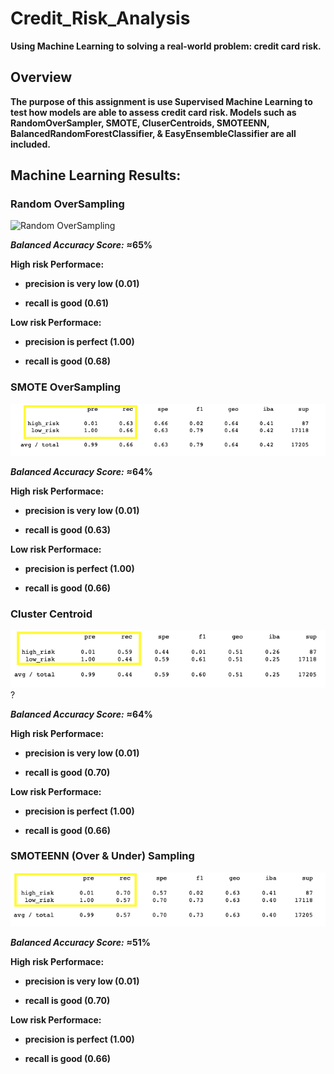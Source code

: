# Credit_Risk_Analysis

**Using Machine Learning to solving a real-world problem: credit card risk.**

## **Overview**

**The purpose of this assignment is use Supervised Machine Learning to test how models are able to assess credit card risk. Models such as RandomOverSampler, SMOTE,
CluserCentroids, SMOTEENN, BalancedRandomForestClassifier, & EasyEnsembleClassifier are all included.**

## **Machine Learning Results:**

### **Random OverSampling**

![Random OverSampling](https://user-images.githubusercontent.com/91576834/155634005-c440ecf3-08a5-439e-aa42-f6514077c617.png)

***Balanced Accuracy Score:*** **≈65%**

**High risk Performace:**
- **precision is very low (0.01)**

- **recall is good (0.61)**

**Low risk Performace:**
- **precision is perfect (1.00)**

- **recall is good (0.68)**



### **SMOTE OverSampling**

<img src="img/SMOTE Oversampling .png">

***Balanced Accuracy Score:*** **≈64%**

**High risk Performace:**
- **precision is very low (0.01)**

- **recall is good (0.63)**

**Low risk Performace:**
- **precision is perfect (1.00)**

- **recall is good (0.66)**


### **Cluster Centroid**

<img src="img/ClusterCentroids .png">?

***Balanced Accuracy Score:*** **≈64%**

**High risk Performace:**
- **precision is very low (0.01)**

- **recall is good (0.70)**

**Low risk Performace:**
- **precision is perfect (1.00)**

- **recall is good (0.66)**


### **SMOTEENN (Over & Under) Sampling**

<img src="img/ SMOTEENN .png">

***Balanced Accuracy Score:*** **≈51%**

**High risk Performace:**
- **precision is very low (0.01)**

- **recall is good (0.70)**

**Low risk Performace:**
- **precision is perfect (1.00)**

- **recall is good (0.66)**


